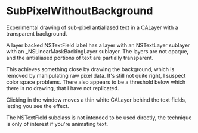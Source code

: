 SubPixelWithoutBackground
=========================

Experimental drawing of sub-pixel antialiased text in a CALayer with a transparent background.

A layer backed NSTextField label has a layer with an NSTextLayer sublayer with an _NSLinearMaskBackingLayer sublayer. The layers are not opaque, and the antialiased portions of text are partially transparent.

This achieves something close by drawing the background, which is removed by manipulating raw pixel data. It's still not quite right, I suspect color space problems. There also appears to be a threshold below which there is no drawing, that I have not replicated.

Clicking in the window moves a thin white CALayer behind the text fields, letting you see the effect.

The NSTextField subclass is not intended to be used directly, the technique is only of interest if you're animating text.

